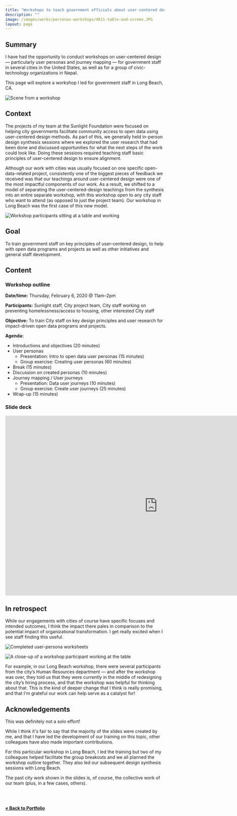 ```yaml
---
title: "Workshops to teach government officials about user-centered design"
description: ""
image: /images/works/personas-workshops/4611-table-and-screen.JPG
layout: page
---
```


## Summary

I have had the opportunity to conduct workshops on user-centered design — particularly user personas and journey mapping — for government staff in several cities in the United States, as well as for a group of civic-technology organizations in Nepal.

This page will explore a workshop I led for government staff in Long Beach, CA.

![Scene from a workshop](/images/works/personas-workshops/4611-table-and-screen.JPG)

## Context

The projects of my team at the Sunlight Foundation were focused on helping city governments facilitate community access to open data using user-centered design methods. As part of this, we generally held in-person design synthesis sessions where we explored the user research that had been done and discussed opportunities for what the next steps of the work could look like. Doing these sessions required teaching staff basic principles of user-centered design to ensure alignment.

Although our work with cities was usually focused on one specific open-data-related project, consistently one of the biggest pieces of feedback we received was that our teachings around user-centered design were one of the most impactful components of our work. As a result, we shifted to a model of separating the user-centered-design teachings from the synthesis into an entire separate workshop, with this workshop open to any city staff who want to attend (as opposed to just the project team). Our workshop in Long Beach was the first case of this new model.

![Workshop participants sitting at a table and working](/images/works/personas-workshops/4591-long-table.JPG)

## Goal

To train government staff on key principles of user-centered design, to help with open data programs and projects as well as other initiatives and general staff development.

<!-- ## Process

[Explain how things changed over time?]

Another evolution was the addition of more detailed content and activities on journey mapping. I figured it’s useful, so we might as well have people try it out. Personally, this really connects with my deep goals

## Result -->

## Content

### Workshop outline

**Date/time:** Thursday, February 6, 2020 @ 11am–2pm

**Participants:** Sunlight staff, City project team, City staff working on preventing homelessness/access to housing, other interested City staff

**Objective:** To train City staff on key design principles and user research for impact-driven open data programs and projects.

**Agenda:**
- Introductions and objectives (20 minutes)
- User personas
  - Presentation: Intro to open data user personas (15 minutes)
  - Group exercise: Creating user personas (60 minutes)
- Break (15 minutes)
- Discussion on created personas (10 minutes)
- Journey mapping / User journeys
  - Presentation: Data user journeys (10 minutes)
  - Group exercise: Create user journeys (25 minutes)
- Wrap-up (15 minutes)

### Slide deck

<iframe src="https://docs.google.com/presentation/d/e/2PACX-1vQeru3ZqyVFXyNt3YFkuWQPc8D0eIfcvXTaEPWTbn2tf2U8d9mRDuQjFDqc_Ts47I0afStPUbRB-QtX/embed?start=false&loop=false&delayms=5000" frameborder="0" width="960" height="569" allowfullscreen="true" mozallowfullscreen="true" webkitallowfullscreen="true"></iframe>

## In retrospect

While our engagements with cities of course have specific focuses and intended outcomes, I think the impact there pales in comparison to the potential impact of organizational transformation. I get really excited when I see staff finding this useful.

![Completed user-persona worksheets](/images/works/personas-workshops/4609-personas-sheets.JPG)

![A close-up of a workshop participant working at the table](/images/works/personas-workshops/4613-table-close-up.JPG)

For example, in our Long Beach workshop, there were several participants from the city’s Human Resources department — and after the workshop was over, they told us that they were currently in the middle of redesigning the city’s hiring process, and that the workshop was helpful for thinking about that. This is the kind of deeper change that I think is really promising, and that I'm grateful our work can help serve as a catalyst for!

## Acknowledgements

This was definitely not a solo effort!

While I think it's fair to say that the majority of the slides were created by me, and that I have led the development of our training on this topic, other colleagues have also made important contributions.

For this particular workshop in Long Beach, I led the training but two of my colleagues helped facilitate the group breakouts and we all planned the workshop outline together. They also led our subsequent design synthesis sessions with Long Beach.

The past city work shown in the slides is, of course, the collective work of our team (plus, in a few cases, others).

<br><br>

**[« Back to Portfolio](/portfolio/)**
